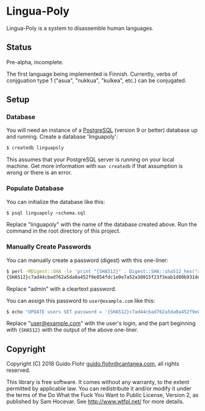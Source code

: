 # Lingua-Poly

Lingua-Poly is a system to disassemble human languages.

## Status

Pre-alpha, incomplete.

The first language being implemented is Finnish. Currently, verbs of
conjguation type 1 ("asua", "nukkua", "kulkea", etc.) can be conjugated.

## Setup

### Database

You will need an instance of a [PostgreSQL](https://www.postgresql.org/)
(version 9 or better) database up and running. Create a database 'linguapoly':

```bash
$ createdb linguapoly
```

This assumes that your PostgreSQL server is running on your local machine.
Get more information with `man createdb` if that assumption is wrong or there
is an error.

### Populate Database

You can initialize the database like  this:

```bash
$ psql linguapoly <schema.sql
```

Replace "linguapoly" with the name of the  database created above. Run the
command in the root directory of this project.

### Manually Create Passwords

You can manually create a password (digest) with this one-liner:

```bash
$ perl -MDigest::SHA -le 'print "{SHA512}" . Digest::SHA::sha512_hex("admin") . "="'
{SHA512}c7ad44cbad762a5da0a452f9e854fdc1e0e7a52a38015f23f3eab1d80b931dd472634dfac71cd34ebc35d16ab7fb8a90c81f975113d6c7538dc69dd8de9077ec=
```

Replace "admin" with a cleartext password.

You can assign this password to `user@example.com` like this:

```bash
$ echo "UPDATE users SET password = '{SHA512}c7ad44cbad762a5da0a452f9e854fdc1e0e7a52a38015f23f3eab1d80b931dd472634dfac71cd34ebc35d16ab7fb8a90c81f975113d6c7538dc69dd8de9077ec=' WHERE email = 'user@example.com'
```

Replace "user@example.com" with the user's login, and the part beginning with
`{SHA512}` with the output of the above one-liner.

## Copyright

Copyright (C) 2018 Guido Flohr  <guido.flohr@cantanea.com>, all rights
reserved.

This library is free software. It comes without any warranty, to
the extent permitted by applicable law. You can redistribute it
and/or modify it under the terms of the Do What the Fuck You Want
to Public License, Version 2, as published by Sam Hocevar. See
http://www.wtfpl.net/ for more details.

